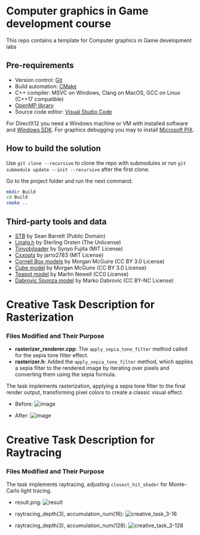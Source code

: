 # Computer graphics in Game development course

This repo contains a template for Computer graphics in Game development labs

## Pre-requirements

- Version control: [Git](https://git-scm.com/)
- Build automation: [CMake](https://cmake.org/download/)
- C++ compiler: MSVC on Windows, Clang on MacOS, GCC on Linux (C++17 compatible)
- [OpenMP library](https://www.openmp.org/)
- Source code editor: [Visual Studio Code](https://code.visualstudio.com/Download)

For DirectX12 you need a Windows machine or VM with installed software and [Windows SDK](https://developer.microsoft.com/en-us/windows/downloads/windows-sdk/).
For graphics debugging you may to install [Microsoft PIX](https://devblogs.microsoft.com/pix/download/).

## How to build the solution

Use `git clone --recursive` to clone the repo with submodules or run `git submodule update --init --recursive` after the first clone.

Go to the project folder and run the next command:

```sh
mkdir Build
cd Build
cmake ..
```

## Third-party tools and data

- [STB](https://github.com/nothings/stb) by Sean Barrett (Public Domain)
- [Linalg.h](https://github.com/sgorsten/linalg) by Sterling Orsten (The Unlicense)
- [Tinyobjloader](https://github.com/syoyo/tinyobjloader) by Syoyo Fujita (MIT License)
- [Cxxopts](https://github.com/jarro2783/cxxopts) by jarro2783 (MIT License)
- [Cornell Box models](https://casual-effects.com/g3d/data10/index.html#) by Morgan McGuire (CC BY 3.0 License)
- [Cube model](https://casual-effects.com/g3d/data10/index.html#) by Morgan McGuire (CC BY 3.0 License)
- [Teapot model](https://casual-effects.com/g3d/data10/common/model/teapot/teapot.zip) by Martin Newell (CC0 License)
- [Dabrovic Sponza model](https://casual-effects.com/g3d/data10/index.html#) by Marko Dabrovic (CC BY-NC License)

# Creative Task Description for Rasterization

### Files Modified and Their Purpose

- **rasterizer_renderer.cpp**: The `apply_sepia_tone_filter` method called for the sepia tone filter effect.
- **rasterizer.h**: Added the `apply_sepia_tone_filter` method, which applies a sepia filter to the rendered image by iterating over pixels and converting them using the sepia formula.

The task implements rasterization, applying a sepia tone filter to the final render output, transforming pixel colors to create a classic visual effect.

- Before:
  ![image](https://github.com/user-attachments/assets/9f455c42-38c1-4c66-b52a-03344bc325bb)

- After:
  ![image](https://github.com/user-attachments/assets/0784ea17-e3e7-485d-bb88-463a2ddf440b)

# Creative Task Description for Raytracing

### Files Modified and Their Purpose

The task implements raytracing, adjusting `closest_hit_shader` for Monte-Carlo light tracing.

- result.png:
  ![result](https://github.com/user-attachments/assets/a171893c-976c-4d51-b36d-e4a5d6d1794e)

- raytracing_depth(3), accumulation_num(16):
  ![creative_task_3-16](https://github.com/user-attachments/assets/01efd38c-3e48-47df-b64c-7f4016c226d6)

- raytracing_depth(3), accumulation_num(128):
  ![creative_task_3-128](https://github.com/user-attachments/assets/c944c089-8751-4ade-b0df-64e328d314c8)
